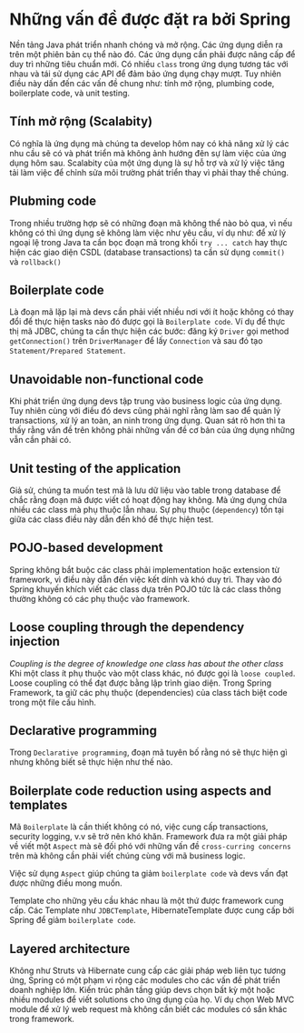 # Những vấn đề được đặt ra bởi Spring

Nền tảng Java phát triển nhanh chóng và mở rộng. Các ứng dụng diễn ra trên một phiên bản cụ thể nào đó. Các ứng dụng cần phải được nâng cấp để duy trì những tiêu chuẩn mới. Có nhiều ```class``` trong ứng dụng tương tác với nhau và tái sử dụng các API để đảm bảo ứng dụng chạy mượt. Tuy nhiên điều này dấn đến các vấn đề chung như: tính mở rộng, plumbing code, boilerplate code, và unit testing.

## Tính mở rộng (Scalabity)

Có nghĩa là ứng dụng mà chúng ta develop hôm nay có khả năng xử lý các nhu cầu sẽ có và phát triển mà không ảnh hướng đên sự làm việc của ứng dụng hôm sau. Scalabity của một ứng dụng là sự hỗ trợ và xử lý việc tăng tải làm việc để chỉnh sửa môi trường phát triển thay vì phải thay thế chúng.

## Plubming code

Trong nhiều trường hợp sẽ có những đoạn mã không thể nào bỏ qua, vì nếu không có thì ứng dụng sẽ không làm việc như yêu cầu, ví dụ như: để xử lý ngoại lệ trong Java ta cần bọc đoạn mã trong khối ```try ... catch``` hay thực hiện các giao diện CSDL (database transactions) ta cần sử dụng ```commit()``` và ```rollback()```

## Boilerplate code

Là đoạn mã lặp lại mà devs cần phải viết nhiều nơi với ít hoặc không có thay đổi để thực hiện tasks nào đó được gọi là ```Boilerplate code```. Ví dụ để thực thị mã JDBC, chúng ta cần thực hiện các bước: đăng ký ```Driver``` gọi method ```getConnection()``` trên ```DriverManager``` để lấy ```Connection``` và sau đó tạo ```Statement/Prepared Statement```.

## Unavoidable non-functional code

Khi phát triển ứng dụng devs tập trung vào business logic của ứng dụng. Tuy nhiên cùng với điều đó devs cũng phải nghĩ rằng làm sao để quản lý transactions, xử lý an toàn, an ninh trong ứng dụng. Quan sát rõ hơn thì ta thấy rằng vấn đề trên không phải những vấn đề cơ bản của ứng dụng những vẫn cần phải có.

## Unit testing of the application

Giả sử, chúng ta muốn test mã là lưu dữ liệu vào table trong database để chắc rằng đoạn mã được viết có hoạt động hay không. Mà ứng dụng chứa nhiều các class mà phụ thuộc lẫn nhau. Sự phụ thuộc (```dependency```) tồn tại giữa các class điều này dẫn đến khó để thực hiện test.

## POJO-based development

Spring không bắt buộc các class phải implementation hoặc extension từ framework, vì điều này dẫn đến việc kết dính và khó duy trì. Thay vào đó Spring khuyến khích viết các class dựa trên POJO tức là các class thông thường không có các phụ thuộc vào framework.

## Loose coupling through the dependency injection

*Coupling is the degree of knowledge one class has about the other class* Khi một class ít phụ thuộc vào một class khác, nó được gọi là ```loose coupled```. Loose coupling có thể đạt được bằng lập trình giao diện. Trong Spring Framework, ta giữ các phụ thuộc (dependencies) của class tách biệt code trong một file cấu hình.

## Declarative programming

Trong ```Declarative programming```, đoạn mã tuyên bố rằng nó sẽ thực hiện gì nhưng không biết sẽ thực hiện như thế nào.

## Boilerplate code reduction using aspects and templates

Mã ```Boilerplate``` là cần thiết không có nó, việc cung cấp transactions, security logging, v.v sẽ trở nên khó khăn. Framework đưa ra một giải pháp về viết một ```Aspect``` mà sẽ đối phó với những vấn đề ```cross-curring concerns``` trên mà không cần phải viết chúng cùng với mã business logic. 

Việc sử dụng ```Aspect``` giúp chúng ta giảm ```boilerplate code``` và devs vấn đạt được những điều mong muốn.

Template cho những yêu cầu khác nhau là một thứ được framework cung cấp. Các Template như ```JDBCTemplate```, HibernateTemplate được cung cấp bởi Spring để giảm ```boilerplate code```.

## Layered architecture

Không như Struts và Hibernate cung cấp các giải pháp web liên tục tương ứng, Spring có một phạm vi rộng các modules cho các vấn đề phát triển doanh nghiệp lớn. Kiến trúc phân tầng giúp devs chọn bất kỳ một hoặc nhiều modules để viết solutions cho ứng dụng của họ. Ví dụ chọn Web MVC module để xử lý web request mà không cần biết các modules có sắn khác trong framework.






























